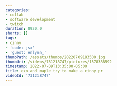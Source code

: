 ```yaml
---
categories:
- collab
- software development
- twitch
duration: 8920.0
shorts: []
tags:
- cinny
- 'code: jsx'
- 'guest: enlynn_'
thumbPath: /assets/thumbs/20220709183500.jpg
thumbUri: /videos/731218747/pictures/1578388592
timestamp: 2022-07-09T13:35:00-05:00
title: exo and maple try to make a cinny pr
videoId: '731218747'
---
```

